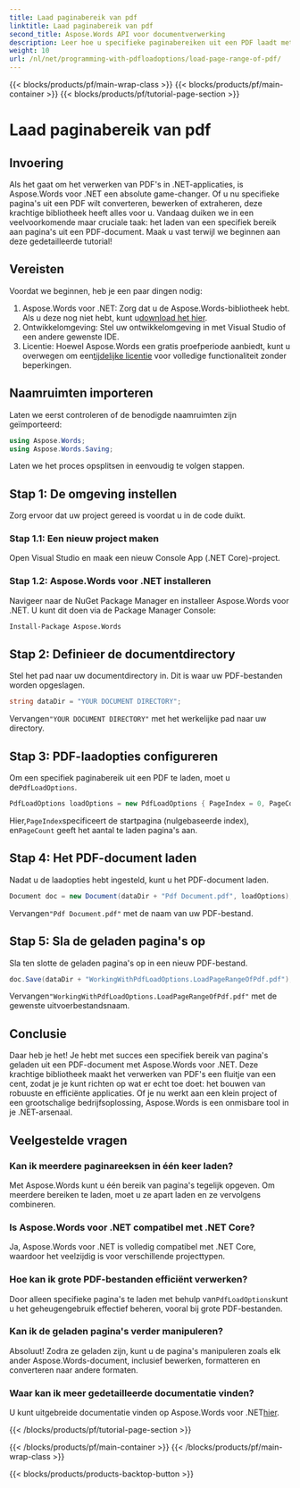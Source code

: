 ```yaml
---
title: Laad paginabereik van pdf
linktitle: Laad paginabereik van pdf
second_title: Aspose.Words API voor documentverwerking
description: Leer hoe u specifieke paginabereiken uit een PDF laadt met Aspose.Words voor .NET in deze uitgebreide, stapsgewijze tutorial. Perfect voor .NET-ontwikkelaars.
weight: 10
url: /nl/net/programming-with-pdfloadoptions/load-page-range-of-pdf/
---
```


{{< blocks/products/pf/main-wrap-class >}}
{{< blocks/products/pf/main-container >}}
{{< blocks/products/pf/tutorial-page-section >}}

# Laad paginabereik van pdf

## Invoering

Als het gaat om het verwerken van PDF's in .NET-applicaties, is Aspose.Words voor .NET een absolute game-changer. Of u nu specifieke pagina's uit een PDF wilt converteren, bewerken of extraheren, deze krachtige bibliotheek heeft alles voor u. Vandaag duiken we in een veelvoorkomende maar cruciale taak: het laden van een specifiek bereik aan pagina's uit een PDF-document. Maak u vast terwijl we beginnen aan deze gedetailleerde tutorial!

## Vereisten

Voordat we beginnen, heb je een paar dingen nodig:

1. Aspose.Words voor .NET: Zorg dat u de Aspose.Words-bibliotheek hebt. Als u deze nog niet hebt, kunt u[download het hier](https://releases.aspose.com/words/net/).
2. Ontwikkelomgeving: Stel uw ontwikkelomgeving in met Visual Studio of een andere gewenste IDE.
3.  Licentie: Hoewel Aspose.Words een gratis proefperiode aanbiedt, kunt u overwegen om een[tijdelijke licentie](https://purchase.aspose.com/temporary-license/) voor volledige functionaliteit zonder beperkingen.

## Naamruimten importeren

Laten we eerst controleren of de benodigde naamruimten zijn geïmporteerd:

```csharp
using Aspose.Words;
using Aspose.Words.Saving;
```

Laten we het proces opsplitsen in eenvoudig te volgen stappen. 

## Stap 1: De omgeving instellen

Zorg ervoor dat uw project gereed is voordat u in de code duikt.

### Stap 1.1: Een nieuw project maken
Open Visual Studio en maak een nieuw Console App (.NET Core)-project.

### Stap 1.2: Aspose.Words voor .NET installeren
Navigeer naar de NuGet Package Manager en installeer Aspose.Words voor .NET. U kunt dit doen via de Package Manager Console:

```sh
Install-Package Aspose.Words
```

## Stap 2: Definieer de documentdirectory

Stel het pad naar uw documentdirectory in. Dit is waar uw PDF-bestanden worden opgeslagen.

```csharp
string dataDir = "YOUR DOCUMENT DIRECTORY";
```

 Vervangen`"YOUR DOCUMENT DIRECTORY"` met het werkelijke pad naar uw directory.

## Stap 3: PDF-laadopties configureren

 Om een specifiek paginabereik uit een PDF te laden, moet u de`PdfLoadOptions`.

```csharp
PdfLoadOptions loadOptions = new PdfLoadOptions { PageIndex = 0, PageCount = 1 };
```

 Hier,`PageIndex`specificeert de startpagina (nulgebaseerde index), en`PageCount` geeft het aantal te laden pagina's aan.

## Stap 4: Het PDF-document laden

Nadat u de laadopties hebt ingesteld, kunt u het PDF-document laden.

```csharp
Document doc = new Document(dataDir + "Pdf Document.pdf", loadOptions);
```

 Vervangen`"Pdf Document.pdf"` met de naam van uw PDF-bestand.

## Stap 5: Sla de geladen pagina's op

Sla ten slotte de geladen pagina's op in een nieuw PDF-bestand.

```csharp
doc.Save(dataDir + "WorkingWithPdfLoadOptions.LoadPageRangeOfPdf.pdf");
```

 Vervangen`"WorkingWithPdfLoadOptions.LoadPageRangeOfPdf.pdf"` met de gewenste uitvoerbestandsnaam.

## Conclusie

Daar heb je het! Je hebt met succes een specifiek bereik van pagina's geladen uit een PDF-document met Aspose.Words voor .NET. Deze krachtige bibliotheek maakt het verwerken van PDF's een fluitje van een cent, zodat je je kunt richten op wat er echt toe doet: het bouwen van robuuste en efficiënte applicaties. Of je nu werkt aan een klein project of een grootschalige bedrijfsoplossing, Aspose.Words is een onmisbare tool in je .NET-arsenaal.

## Veelgestelde vragen

### Kan ik meerdere paginareeksen in één keer laden?
Met Aspose.Words kunt u één bereik van pagina's tegelijk opgeven. Om meerdere bereiken te laden, moet u ze apart laden en ze vervolgens combineren.

### Is Aspose.Words voor .NET compatibel met .NET Core?
Ja, Aspose.Words voor .NET is volledig compatibel met .NET Core, waardoor het veelzijdig is voor verschillende projecttypen.

### Hoe kan ik grote PDF-bestanden efficiënt verwerken?
 Door alleen specifieke pagina's te laden met behulp van`PdfLoadOptions`kunt u het geheugengebruik effectief beheren, vooral bij grote PDF-bestanden.

### Kan ik de geladen pagina's verder manipuleren?
Absoluut! Zodra ze geladen zijn, kunt u de pagina's manipuleren zoals elk ander Aspose.Words-document, inclusief bewerken, formatteren en converteren naar andere formaten.

### Waar kan ik meer gedetailleerde documentatie vinden?
 U kunt uitgebreide documentatie vinden op Aspose.Words voor .NET[hier](https://reference.aspose.com/words/net/).



{{< /blocks/products/pf/tutorial-page-section >}}

{{< /blocks/products/pf/main-container >}}
{{< /blocks/products/pf/main-wrap-class >}}

{{< blocks/products/products-backtop-button >}}
